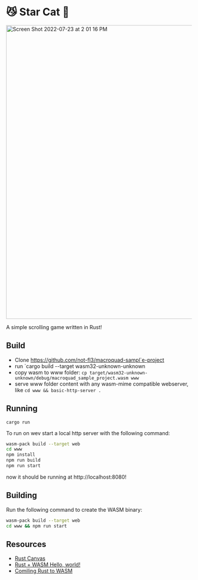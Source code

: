 # 😼 Star Cat 🚀

<img width="798" alt="Screen Shot 2022-07-23 at 2 01 16 PM" src="https://user-images.githubusercontent.com/10716803/180623339-25af6d67-2598-4c78-8ccd-8bec13266720.png">

A simple scrolling game written in Rust!

## Build

- Clone https://github.com/not-fl3/macroquad-sampl`e-project
- run `cargo build --target wasm32-unknown-unknown
- copy wasm to www folder: `cp target/wasm32-unknown-unknown/debug/macroquad_sample_project.wasm www`
- serve www folder content with any wasm-mime compatible webserver, like `cd www && basic-http-server .`

## Running

```
cargo run
```

To run on wev start a local http server with the following command:

```bash
wasm-pack build --target web
cd www
npm install
npm run build
npm run start
```

now it should be running at http://localhost:8080!

## Building

Run the following command to create the WASM binary:

```bash
wasm-pack build --target web
cd www && npm run start
```

## Resources

- [Rust Canvas](https://rustwasm.github.io/wasm-bindgen/examples/2d-canvas.html)
- [Rust + WASM Hello, world!](https://rustwasm.github.io/docs/book/game-of-life/hello-world.html)
- [Comiling Rust to WASM](https://developer.mozilla.org/en-US/docs/WebAssembly/Rust_to_wasm)
